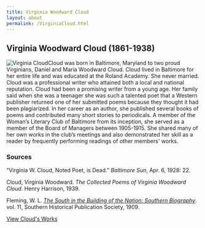 ```yaml
---
title: Virginia Woodward Cloud
layout: about
permalink: /VirginiaCloud.html
---
```


## Virginia Woodward Cloud (1861-1938)
<div style="float: left"><img src="https://elizajames.github.io/WLCB_draft/assets/img/VirginiaCloud.jpg" alt="Virginia Cloud"></div>

Cloud was born in Baltimore, Maryland to two proud Virginians, Daniel and Maria Woodward Cloud. Cloud lived in Baltimore for her entire life and was educated at the Roland Academy. She never married. Cloud was a professional writer who attained both a local and national reputation. Cloud had been a promising writer from a young age. Her family said when she was a teenager she was such a talented poet that a Western publisher returned one of her submitted poems because they thought it had been plagiarized. In her career as an author, she published several books of poems and contributed many short stories to periodicals. A member of the Woman’s Literary Club of Baltimore  from its inception, she served as a member of the Board of Managers between 1905-1915. She shared many of her own works in the club’s meetings and also demonstrated her skill as a reader by frequently performing readings of other members' works.

### Sources
“Virginia W. Cloud, Noted Poet, is Dead.” *Baltimore Sun*, Apr. 6, 1928: 22. 

Cloud, Virginia Woodward. *The Collected Poems of Virginia Woodward Cloud*. Henry Harrison, 1939.

Fleming, W. L. *[The South in the Building of the Nation: Southern Biography](https://loyolanotredamelib.org/Aperio/WLCB/exhibits/show/club-bios/item/books.google.com/books?id=P74RAAAAYAAJ&printsec=frontcover#v=onepage&q&f=false)*. vol. 11, Southern Historical Publication Society, 1909.

[View Cloud's Works](https://elizajames.github.io/WLCB_draft/browse.html#cloud)